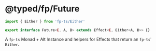 # @typed/fp/Future

```typescript
import { Either } from 'fp-ts/Either'

export interface Future<E, A, B> extends Effect<E, Either<A, B>> {}
```

A `fp-ts` Monad + Alt Instance and helpers for Effects that return an `fp-ts`' `Either`.
